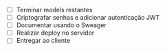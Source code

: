 - [ ] Terminar models restantes
- [ ] Criptografar senhas e adicionar autenticação JWT
- [ ] Documentar usando o Sweager
- [ ] Realizar deploy no servidor
- [ ] Entregar ao cliente
